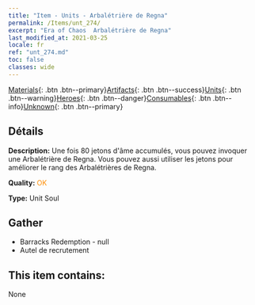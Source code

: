 ```yaml
---
title: "Item - Units - Arbalétrière de Regna"
permalink: /Items/unt_274/
excerpt: "Era of Chaos  Arbalétrière de Regna"
last_modified_at: 2021-03-25
locale: fr
ref: "unt_274.md"
toc: false
classes: wide
---
```

 [Materials](/fr/Items/){: .btn .btn--primary}[Artifacts](/fr/Items/Artifacts/){: .btn .btn--success}[Units](/fr/Items/Units/){: .btn .btn--warning}[Heroes](/fr/Items/Heroes/){: .btn .btn--danger}[Consumables](/fr/Items/Consumables/){: .btn .btn--info}[Unknown](/fr/Items/Unknown/){: .btn .btn--primary}

## Détails
 **Description:** Une fois 80 jetons d'âme accumulés, vous pouvez invoquer une Arbalétrière de Regna. Vous pouvez aussi utiliser les jetons pour améliorer le rang des Arbalétrières de Regna.

 **Quality:** <span style="color: #FF8C00">OK</span>

 **Type:** Unit Soul

## Gather

*    Barracks Redemption - null 
*    Autel de recrutement 

## This item contains:

  None

